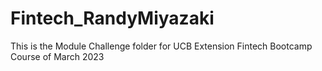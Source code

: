 # Fintech_RandyMiyazaki

This is the Module Challenge folder for UCB Extension Fintech Bootcamp Course of March 2023

